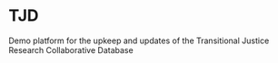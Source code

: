 # TJD

Demo platform for the upkeep and updates of the Transitional Justice Research Collaborative Database
